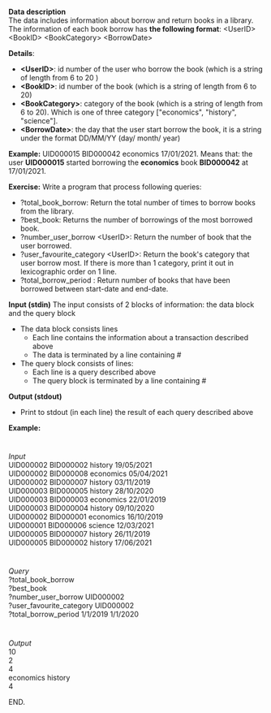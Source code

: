 **Data description**\
The data includes information about borrow and return books in a library. The information of each book borrow has **the following format**:
\<UserID>   \<BookID>  \<BookCategory>   \<BorrowDate>  

**Details**:
- **\<UserID>**: id number of the user who borrow the book (which is a string of length from 6 to 20 )
-	**\<BookID>**: id number of the book (which is a string of length from 6 to 20)
-	**\<BookCategory>**: category of the book (which is a string of length from 6 to 20). Which is one of three category ["economics", "history", "science"].
-	**\<BorrowDate>**: the day that the user start borrow the book, it is a string under the format DD/MM/YY  (day/ month/ year)

**Example:** UID000015 BID000042 economics 17/01/2021. Means that: the user **UID000015** started borrowing the **economics** book **BID000042** at 17/01/2021.

**Exercise:**
Write a program that process following queries: 
-  ?total_book_borrow: Return the total number of times to borrow books from the library.
-  ?best_book: Returns the number of borrowings of the most borrowed book.
-  ?number_user_borrow \<UserID>: Return the number of book that the user borrowed.
-  ?user_favourite_category \<UserID>: Return the book's category that user borrow most. If there is more than 1 category, print it out in lexicographic order on 1 line.
-  ?total_borrow_period <start-date> <end-date>: Return number of books that have been borrowed between start-date and end-date.

  
**Input (stdin)**
The input consists of 2 blocks of information: the data block and the query block
-	The data block consists lines
    -	Each line contains the information about a transaction described above
    -	The data is terminated by a line containing #
-	The query block consists of lines:
    -	Each line is a query described above
    -	The query block is terminated by a line containing #

**Output (stdout)**
-	Print to stdout (in each line) the result of each query described above

**Example:**
 #
_Input_\
UID000002 BID000002 history 19/05/2021\
UID000002 BID000008 economics 05/04/2021\
UID000002 BID000007 history 03/11/2019\
UID000003 BID000005 history 28/10/2020\
UID000003 BID000003 economics 22/01/2019\
UID000003 BID000004 history 09/10/2020\
UID000002 BID000001 economics 16/10/2019\
UID000001 BID000006 science 12/03/2021\
UID000005 BID000007 history 26/11/2019\
UID000005 BID000002 history 17/06/2021
 
#
_Query_\
?total_book_borrow\
?best_book\
?number_user_borrow UID000002\
?user_favourite_category UID000002\
?total_borrow_period 1/1/2019 1/1/2020

#
_Output_\
10\
2\
4\
economics history\
4

END.
